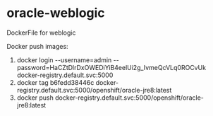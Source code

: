 # oracle-weblogic
DockerFile for weblogic


Docker push images:

1. docker login --username=admin --password=HaCZtDlrDxOWEDiYiB4eelUi2g_IvmeQcVLq0ROCvUk docker-registry.default.svc:5000
2. docker tag b6fedd38446c docker-registry.default.svc:5000/openshift/oracle-jre8:latest
3. docker push  docker-registry.default.svc:5000/openshift/oracle-jre8:latest
